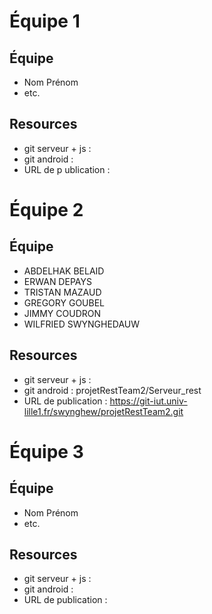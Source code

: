 # Équipe 1

## Équipe

* Nom Prénom
* etc.

## Resources

* git serveur + js : 
* git android : 
* URL de p  ublication : 

# Équipe 2

## Équipe

* ABDELHAK BELAID
* ERWAN DEPAYS
* TRISTAN MAZAUD
* GREGORY GOUBEL
* JIMMY COUDRON
* WILFRIED SWYNGHEDAUW

## Resources

* git serveur + js : 
* git android : projetRestTeam2/Serveur_rest
* URL de publication : https://git-iut.univ-lille1.fr/swynghew/projetRestTeam2.git

# Équipe 3

## Équipe

* Nom Prénom
* etc.

## Resources

* git serveur + js : 
* git android : 
* URL de publication : 
